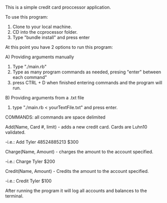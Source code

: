 This is a simple credit card proccessor application.

To use this program:
1. Clone to your local machine.
2. CD into the ccprocessor folder.
3. Type "bundle install" and press enter

At this point you have 2 options to run this program:

A) Providing arguments manually
1. Type "./main.rb"
2. Type as many program commands as needed, presing "enter" between each command"
3. press CTRL + D when finished entering commands and the program will run.

B) Providing arguments from a .txt file
1. type "./main.rb < yourTextFile.txt" and press enter.


COMMANDS: all commands are space delimited

Add(Name, Card #, limit) - adds a new credit card. Cards are Luhn10 validated.

-i.e.: Add Tyler 48524885213 $300


Charge(Name, Amount) - charges the amount to the account specified.

-i.e.: Charge Tyler $200


Credit(Name, Amount) - Credits the amount to the account specified.

-i.e.: Credit Tyler $100

After running the program it will log all accounts and balances to the terminal.
